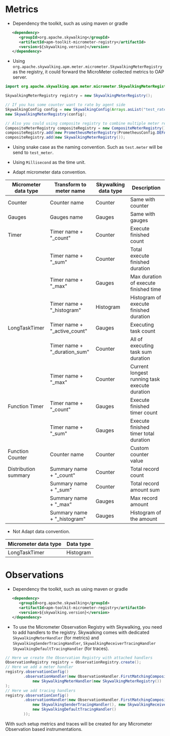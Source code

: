 # Metrics
 
* Dependency the toolkit, such as using maven or gradle
```xml
   <dependency>
      <groupId>org.apache.skywalking</groupId>
      <artifactId>apm-toolkit-micrometer-registry</artifactId>
      <version>${skywalking.version}</version>
   </dependency>
```

* Using `org.apache.skywalking.apm.meter.micrometer.SkywalkingMeterRegistry` as the registry, it could forward the MicroMeter collected metrics to OAP server.
```java
import org.apache.skywalking.apm.meter.micrometer.SkywalkingMeterRegistry;

SkywalkingMeterRegistry registry = new SkywalkingMeterRegistry();

// If you has some counter want to rate by agent side
SkywalkingConfig config = new SkywalkingConfig(Arrays.asList("test_rate_counter"));
new SkywalkingMeterRegistry(config);

// Also you could using composite registry to combine multiple meter registry, such as collect to Skywalking and prometheus
CompositeMeterRegistry compositeRegistry = new CompositeMeterRegistry();
compositeRegistry.add(new PrometheusMeterRegistry(PrometheusConfig.DEFAULT));
compositeRegistry.add(new SkywalkingMeterRegistry());
```

* Using snake case as the naming convention. Such as `test.meter` will be send to `test_meter`.

* Using `Millisecond` as the time unit.

* Adapt micrometer data convention.

|Micrometer data type|Transform to meter name|Skywalking data type| Description|
|----- |----- |----- |----- |
|Counter|Counter name|Counter|Same with counter|
|Gauges|Gauges name|Gauges|Same with gauges|
|Timer|Timer name + "_count"|Counter|Execute finished count|
| |Timer name + "_sum"|Counter|Total execute finished duration|
| |Timer name + "_max"|Gauges|Max duration of execute finished time|
| |Timer name + "_histogram"|Histogram|Histogram of execute finished duration|
|LongTaskTimer|Timer name + "_active_count"|Gauges|Executing task count|
| |Timer name + "_duration_sum"|Counter|All of executing task sum duration|
| |Timer name + "_max"|Counter|Current longest running task execute duration|
|Function Timer|Timer name + "_count"|Gauges|Execute finished timer count|
| |Timer name + "_sum"|Gauges|Execute finished timer total duration|
|Function Counter|Counter name|Counter|Custom counter value|
|Distribution summary|Summary name + "_count"|Counter|Total record count|
| |Summary name + "_sum"|Counter|Total record amount sum|
| |Summary name + "_max"|Gauges|Max record amount|
| |Summary name + "_histogram"|Gauges|Histogram of the amount|

* Not Adapt data convention.

|Micrometer data type|Data type|
|----- |----- |
|LongTaskTimer|Histogram|

# Observations

* Dependency the toolkit, such as using maven or gradle
```xml
   <dependency>
      <groupId>org.apache.skywalking</groupId>
      <artifactId>apm-toolkit-micrometer-registry</artifactId>
      <version>${skywalking.version}</version>
   </dependency>
```

* To use the Micrometer Observation Registry with Skywalking, you need to add handlers to the registry. Skywalking comes
with dedicated `SkywalkingMeterHandler` (for metrics) and `SkywalkingSenderTracingHandler`, `SkywalkingReceiverTracingHandler`
`SkywalkingDefaultTracingHandler` (for traces).

```java
// Here we create the Observation Registry with attached handlers
ObservationRegistry registry = ObservationRegistry.create();
// Here we add a meter handler
registry.observationConfig()
        .observationHandler(new ObservationHandler.FirstMatchingCompositeObservationHandler(
            new SkywalkingMeterHandler(new SkywalkingMeterRegistry())
);
// Here we add tracing handlers
registry.observationConfig()
        .observationHandler(new ObservationHandler.FirstMatchingCompositeObservationHandler(
            new SkywalkingSenderTracingHandler(), new SkywalkingReceiverTracingHandler(),
            new SkywalkingDefaultTracingHandler()
        ));
```

With such setup metrics and traces will be created for any Micrometer Observation based instrumentations.
